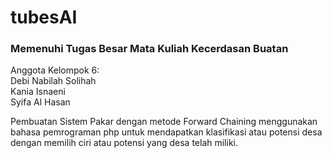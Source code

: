 # tubesAI
<h3>Memenuhi Tugas Besar Mata Kuliah Kecerdasan Buatan</h3>

Anggota Kelompok 6:<br>
Debi Nabilah Solihah<br>
Kania Isnaeni<br>
Syifa Al Hasan<br>

Pembuatan Sistem Pakar dengan metode Forward Chaining menggunakan bahasa pemrograman php untuk mendapatkan klasifikasi atau potensi desa dengan memilih ciri atau potensi yang desa telah miliki.
